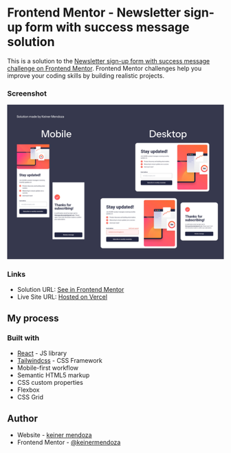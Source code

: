 # Frontend Mentor - Newsletter sign-up form with success message solution

This is a solution to the [Newsletter sign-up form with success message challenge on Frontend Mentor](https://www.frontendmentor.io/challenges/newsletter-signup-form-with-success-message-3FC1AZbNrv). Frontend Mentor challenges help you improve your coding skills by building realistic projects. 

### Screenshot

![](./public/images/newsletter.jpg)


### Links

- Solution URL: [See in Frontend Mentor](https://www.frontendmentor.io/solutions/four-cards-in-react-css-grids-SBa1yiUrt4)
- Live Site URL: [Hosted on Vercel](https://fm-four-cards-livid.vercel.app/)

## My process

### Built with
- [React](https://reactjs.org/) - JS library
- [Tailwindcss](https://tailwindcss.com/) - CSS Framework
- Mobile-first workflow
- Semantic HTML5 markup
- CSS custom properties
- Flexbox
- CSS Grid

## Author

- Website - [keiner mendoza](https://keinermendoza.com)
- Frontend Mentor - [@keinermendoza](https://www.frontendmentor.io/profile/keinermendoza)